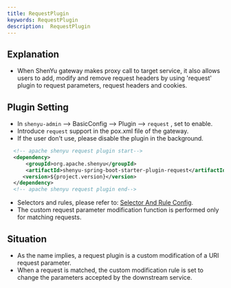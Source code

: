 ```yaml
---
title: RequestPlugin
keywords: RequestPlugin
description:  RequestPlugin
---
```


## Explanation

* When ShenYu gateway makes proxy call to target service, it also allows users to add, modify and remove request headers by using 'request' plugin to request parameters, request headers and cookies.

## Plugin Setting

* In `shenyu-admin` --> BasicConfig --> Plugin --> `request` , set to enable.
* Introduce `request` support in the pox.xml file of the gateway.
* If the user don't use, please disable the plugin in the background.

```xml
  <!-- apache shenyu request plugin start-->
  <dependency>
      <groupId>org.apache.shenyu</groupId>
      <artifactId>shenyu-spring-boot-starter-plugin-request</artifactId>
     <version>${project.version}</version>
  </dependency>
  <!-- apache shenyu request plugin end-->
```

* Selectors and rules, please refer to: [Selector And Rule Config](../selector-and-rule).
* The custom request parameter modification function is performed only for matching requests.

## Situation

* As the name implies, a request plugin is a custom modification of a URI request parameter.
* When a request is matched, the custom modification rule is set to change the parameters accepted by the downstream service.
